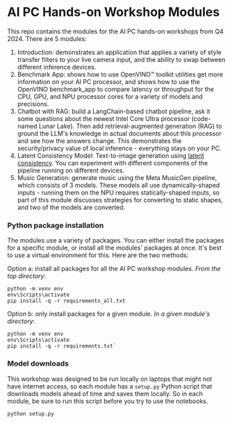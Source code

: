# AI PC Hands-on Workshop Modules

This repo contains the modules for the AI PC hands-on workshops from Q4 2024. There are 5 modules:

1. Introduction: demonstrates an application that applies a variety of style transfer filters to your live camera input, and the ability to swap between different inference devices.
2. Benchmark App: shows how to use OpenVINO™ toolkit utilities get more information on your AI PC processor, and shows how to use the OpenVINO  benchmark_app to compare latency or throughput for the CPU, GPU, and NPU processor cores for a variety of models and precisions.
3. Chatbot with RAG: build a LangChain-based chatbot pipeline, ask it some questions about the newest Intel Core Ultra processor (code-named Lunar Lake). Then add retrieval-augmented generation (RAG) to ground the LLM's knowledge in actual documents about this processor and see how the answers change. This demonstrates the security/privacy value of local inference - everything stays on your PC.
4. Latent Consistency Model: Text-to-image generation using [latent consistency](https://huggingface.co/docs/diffusers/en/using-diffusers/inference_with_lcm). You can experiment with different components of the pipeline running on different devices.
5. Music Generation: generate music using the Meta MusicGen pipeline, which consists of 3 models. These models all use dynamically-shaped inputs - running them on the NPU requires statically-shaped inputs, so part of this module discusses strategies for converting to static shapes, and two of the models are converted.

### Python package installation

The modules use a variety of packages. You can either install the packages for a specific module, or install all the modules' packages at once. It's best to use a virtual environment for this. Here are the two methods:

Option a: install all packages for all the AI PC workshop modules. _From the top directory_:
```
python -m venv env
env\Scripts\activate
pip install -q -r requirements_all.txt
```   
Option b: only install packages for a given module. _In a given module's directory_:
```
python -m venv env
env\Scripts\activate
pip install -q -r requirements.txt`
```
### Model downloads

This workshop was designed to be run locally on laptops that might not have internet access, so each module has a `setup.py` Python script that downloads models ahead of time and saves them locally. So in each module, be sure to run this script before you try to use the notebooks.
```
python setup.py
```
